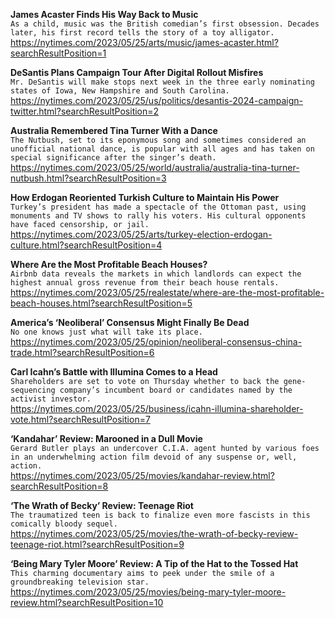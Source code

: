 **James Acaster Finds His Way Back to Music**\
`As a child, music was the British comedian’s first obsession. Decades later, his first record tells the story of a toy alligator.`\
https://nytimes.com/2023/05/25/arts/music/james-acaster.html?searchResultPosition=1

**DeSantis Plans Campaign Tour After Digital Rollout Misfires**\
`Mr. DeSantis will make stops next week in the three early nominating states of Iowa, New Hampshire and South Carolina.`\
https://nytimes.com/2023/05/25/us/politics/desantis-2024-campaign-twitter.html?searchResultPosition=2

**Australia Remembered Tina Turner With a Dance**\
`The Nutbush, set to its eponymous song and sometimes considered an unofficial national dance, is popular with all ages and has taken on special significance after the singer’s death.`\
https://nytimes.com/2023/05/25/world/australia/australia-tina-turner-nutbush.html?searchResultPosition=3

**How Erdogan Reoriented Turkish Culture to Maintain His Power**\
`Turkey’s president has made a spectacle of the Ottoman past, using monuments and TV shows to rally his voters. His cultural opponents have faced censorship, or jail.`\
https://nytimes.com/2023/05/25/arts/turkey-election-erdogan-culture.html?searchResultPosition=4

**Where Are the Most Profitable Beach Houses?**\
`Airbnb data reveals the markets in which landlords can expect the highest annual gross revenue from their beach house rentals.`\
https://nytimes.com/2023/05/25/realestate/where-are-the-most-profitable-beach-houses.html?searchResultPosition=5

**America’s ‘Neoliberal’ Consensus Might Finally Be Dead**\
`No one knows just what will take its place.`\
https://nytimes.com/2023/05/25/opinion/neoliberal-consensus-china-trade.html?searchResultPosition=6

**Carl Icahn’s Battle with Illumina Comes to a Head**\
`Shareholders are set to vote on Thursday whether to back the gene-sequencing company’s incumbent board or candidates named by the activist investor.`\
https://nytimes.com/2023/05/25/business/icahn-illumina-shareholder-vote.html?searchResultPosition=7

**‘Kandahar’ Review: Marooned in a Dull Movie**\
`Gerard Butler plays an undercover C.I.A. agent hunted by various foes in an underwhelming action film devoid of any suspense or, well, action.`\
https://nytimes.com/2023/05/25/movies/kandahar-review.html?searchResultPosition=8

**‘The Wrath of Becky’ Review: Teenage Riot**\
`The traumatized teen is back to finalize even more fascists in this comically bloody sequel.`\
https://nytimes.com/2023/05/25/movies/the-wrath-of-becky-review-teenage-riot.html?searchResultPosition=9

**‘Being Mary Tyler Moore’ Review: A Tip of the Hat to the Tossed Hat**\
`This charming documentary aims to peek under the smile of a groundbreaking television star.`\
https://nytimes.com/2023/05/25/movies/being-mary-tyler-moore-review.html?searchResultPosition=10

